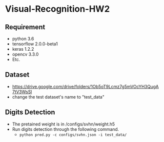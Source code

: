# Visual-Recognition-HW2

## Requirement
* python 3.6
* tensorflow 2.0.0-beta1
* keras 1.2.2
* opencv 3.3.0
* Etc.

## Dataset
* https://drive.google.com/drive/folders/1Ob5oT9Lcmz7g5mVOcYH3QugA7tV3WsSl
* change the test dataset's name to "test_data"

## Digits Detection
* The pretained weight is in /configs/svhn/weight.h5
* Run digits detection through the following command.
  * `python pred.py -c configs/svhn.json -i test_data/`
